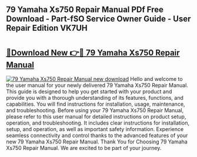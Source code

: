 ## 79 Yamaha Xs750 Repair Manual PDf Free Download - Part-fSO Service Owner Guide - User Repair Edition VK7UH

# <h2><a href="http://bc36247.oget.top/?id=79+Yamaha+Xs750+Repair+Manual">🔗Download New 👉🔴 79 Yamaha Xs750 Repair Manual</a></h2>

[![79 Yamaha Xs750 Repair Manual new download](https://i.imgur.com/5g1atiW.png)](http://bc36247.oget.top/?id=79+Yamaha+Xs750+Repair+Manual)
Hello and welcome to the user manual for your newly delivered 79 Yamaha Xs750 Repair Manual. This guide is designed to help you get started with your product and provide you with a thorough understanding of its features, functions, and capabilities. You will find instructions for installation, usage, maintenance, and troubleshooting. Before using your 79 Yamaha Xs750 Repair Manual, please refer to this user manual for detailed instructions on product setup, operation, and troubleshooting. It includes clear instructions for installation, setup, and operation, as well as important safety information. Experience seamless connectivity and control thanks to the advanced features of your new 79 Yamaha Xs750 Repair Manual. Thank You for Choosing 79 Yamaha Xs750 Repair Manual. We are excited to be part of your journey.

